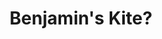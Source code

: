 ---
pid: FS96
title: Benjamin's Kite?
location_transcription: Franklin Square
zipcode: '55418'
outside_phl: 'Minneapolis MN '
neighborhood: 
age: '11'
age_range: 6-13
instagram: 
image_file_name: FS_96.jpg
proposal_transcription: 
topic: Figure,History,Philadelphia
topic_summary: 0, 0, 0
type: Other No Form
keywords_other: 
credit: Erika Dierke
image_labels: Benjamin Franklin holding a kite
twitter: 
facebook: 
permalink: "/monuments/fs96/"
layout: item-page
---